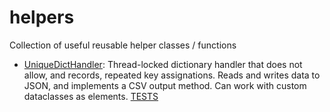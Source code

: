 # helpers

Collection of useful reusable helper classes / functions

* [UniqueDictHandler](helpers/udh.py"): Thread-locked dictionary handler that 
  does not allow, and records, repeated key assignations. Reads and writes data to JSON, and implements a CSV output 
  method. Can work with custom dataclasses as elements. [TESTS]("tests/test_udh.py")
